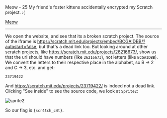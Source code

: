 Meow - 25
	My friend's foster kittens accidentally encrypted my Scratch project. :(
	
[Meow](http://web.camsctf.com/meow/)

---------------------

We open the website, and see that its a broken scratch project. The source of the iframe is https://scratch.mit.edu/projects/embed/BCGAIDBB/?autostart=false, but that's a dead link too. But looking around at other scratch projects, like https://scratch.mit.edu/projects/26216673/, show us that the url should have numbers (like `26216673`), not letters (like `BCGAIDBB`). We convert the letters to their respective place in the alphabet, so B -> 2 and C -> 3, etc. and get:

`23719422`

And https://scratch.mit.edu/projects/23719422/ is indeed not a dead link. Clicking "See inside" to see the source code, we look at `Sprite2`:

![sprite2](http://i.imgur.com/rWhQwR5.png)

So our flag is `{scr4tch_c4t}`.